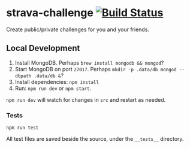 # strava-challenge [![Build Status](https://travis-ci.org/jmoseley/strava-challenge.svg?branch=master)](https://travis-ci.org/jmoseley/strava-challenge)
Create public/private challenges for you and your friends.

## Local Development

1. Install MongoDB. Perhaps `brew install mongodb && mongod`?
1. Start MongoDB on port `27017`. Perhaps `mkdir -p .data/db mongod --dbpath .data/db &`? 
1. Install dependencies: `npm install`
1. Run: `npm run dev` or `npm start`.

`npm run dev` will watch for changes in `src` and restart as needed.

### Tests

`npm run test`

All test files are saved beside the source, under the `__tests__` directory.
